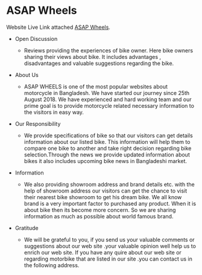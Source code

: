 # ASAP Wheels

Website Live Link attached [ASAP Wheels](https://motor-bike-7b0ce.web.app/).

- Open Discussion

  - Reviews providing the experiences of bike owner. Here bike owners sharing their views about bike. It includes advantages , disadvantages and valuable suggestions regarding the bike.

- About Us

  - ASAP WHEELS is one of the most popular websites about motorcycle in Bangladesh. We have started our journey since 25th August 2018. We have experienced and hard working team and our prime goal is to provide motorcycle related necessary information to the visitors in easy way.

- Our Responsibility

  - We provide specifications of bike so that our visitors can get details information about our listed bike. This information will help them to compare one bike to another and take right decision regarding bike selection.Through the news we provide updated information about bikes it also includes upcoming bike news in Bangladeshi market.

- Information

  - We also providing showroom address and brand details etc. with the help of showroom address our visitors can get the chance to visit their nearest bike showroom to get his dream bike. We all know brand is a very important factor to purchased any product. When it is about bike then its become more concern. So we are sharing information as much as possible about world famous brand.

- Gratitude

  - We will be grateful to you, if you send us your valuable comments or suggestions about our web site .your valuable opinion well help us to enrich our web site. If you have any quire about our web site or regarding motorbike that are listed in our site .you can contact us in the following address.
